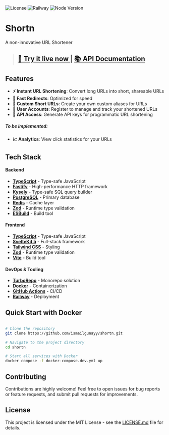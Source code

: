 <div align="left">
    <img src="https://img.shields.io/badge/license-MIT-blue.svg?logo=mit" alt="License" />
    <img src="https://img.shields.io/badge/Deployment-Railway-blueviolet" alt="Railway" />
    <img src="https://img.shields.io/badge/node-v24.10.0-44883e?logo=nodedotjs" alt="Node Version" />
</div>

# Shortn

A non-innovative URL Shortener

> ## **[🚀 Try it live now ](https://shortn.top)** | **[📚 API Documentation](https://docs.shortn.top)**

## Features

- **⚡ Instant URL Shortening**: Convert long URLs into short, shareable URLs
- **🚀 Fast Redirects**: Optimized for speed
- **🎨 Custom Short URLs**: Create your own custom aliases for URLs
- **👤 User Accounts**: Register to manage and track your shortened URLs
- **🔑 API Access**: Generate API keys for programmatic URL shortening

##### To be implemented:

- **📈 Analytics**: View click statistics for your URLs

## Tech Stack

#### Backend

- **[TypeScript](https://www.typescriptlang.org/)** - Type-safe JavaScript
- **[Fastify](https://fastify.dev/)** - High-performance HTTP framework
- **[Kysely](https://kysely.dev/)** - Type-safe SQL query builder
- **[PostgreSQL](https://www.postgresql.org/)** - Primary database
- **[Redis](https://redis.io/)** - Cache layer
- **[Zod](https://zod.dev/)** - Runtime type validation
- **[ESBuild](https://esbuild.github.io/)** - Build tool

#### Frontend

- **[TypeScript](https://www.typescriptlang.org/)** - Type-safe JavaScript
- **[SvelteKit 5](https://kit.svelte.dev/)** - Full-stack framework
- **[Tailwind CSS](https://tailwindcss.com/)** - Styling
- **[Zod](https://zod.dev/)** - Runtime type validation
- **[Vite](https://vite.dev)** - Build tool

#### DevOps & Tooling

- **[TurboRepo](https://turbo.build/repo)** - Monorepo solution
- **[Docker](https://www.docker.com/)** - Containerization
- **[GitHub Actions](https://github.com/features/actions)** - CI/CD
- **[Railway](https://railway.app)** - Deployment

## Quick Start with Docker

```bash

# Clone the repository
git clone https://github.com/ismailgunayy/shortn.git

# Navigate to the project directory
cd shortn

# Start all services with Docker
docker compose -f docker-compose.dev.yml up
```

## Contributing

Contributions are highly welcome! Feel free to open issues for bug reports or feature requests, and submit pull requests for improvements.

## License

This project is licensed under the MIT License - see the [LICENSE.md](LICENSE.md) file for details.
